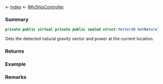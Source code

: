 ← [Index](Api-Index) ← [IMyShipController](Sandbox.ModAPI.Ingame.IMyShipController)

### Summary

```csharp
private public virtual private public sealed struct.Vector3D GetNaturalGravity()
```

Gets the detected natural gravity vector and power at the current location.

### Returns



### Example

### Remarks


